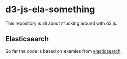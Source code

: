 # d3-js-ela-something

This repository is all about mucking around with d3.js.

## Elasticsearch

So far the code is based on examles from [elasticsearch](https://www.elastic.co/blog/data-visualization-elasticsearch-aggregations).